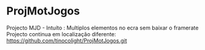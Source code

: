 # ProjMotJogos
Projecto MJD - Intuíto : Multiplos elementos no ecra sem baixar o framerate
Projecto continua em localização diferente: https://github.com/tinocolight/ProjMotJogos.git
